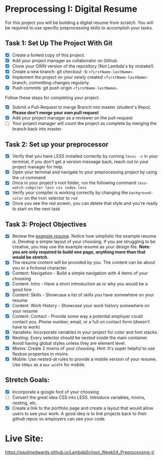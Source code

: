 # Preprocessing I: Digital Resume

For this project you will be building a digital resume from scratch. You will be required to use specific preprocessing skills to accomplish your tasks.

## Task 1: Set Up The Project With Git

- [x] Create a forked copy of this project.
- [x] Add your project manager as collaborator on Github.
- [x] Clone your OWN version of the repository (Not Lambda's by mistake!).
- [x] Create a new branch: git checkout -b `<firstName-lastName>`.
- [x] Implement the project on your newly created `<firstName-lastName>` branch, committing changes regularly.
- [x] Push commits: git push origin `<firstName-lastName>`.
 
Follow these steps for completing your project.

- [x] Submit a Pull-Request to merge <firstName-lastName> Branch into master (student's  Repo). **Please don't merge your own pull request**
- [x] Add your project manager as a reviewer on the pull-request
- [ ] Your project manager will count the project as complete by merging the branch back into master.

## Task 2: Set up your preprocessor

* [x] Verify that you have LESS installed correctly by running `lessc -v` in your terminal, if you don't get a version message back, reach out to your project manager for help.
* [x] Open your terminal and navigate to your preprocessing project by using the `cd` command
* [x] Once in your project's root folder, run the following command `less-watch-compiler less css index.less`
* [x] Verify your compiler is working correctly by changing the `background-color` on the `html` selector to `red`
* [x] Once you see the red screen, you can delete that style and you're ready to start on the next task

## Task 3: Project Objectives

* [x] Review the [example resume](resume-example.png).  Notice how simplistic the example resume is.  Develop a simple layout of your choosing. If you are struggling to be creative, you may use the example resume as your design file.
**Note: you are only required to build one page, anything more than that would be stretch.**
* [x] The resume content will be provided by you. The content can be about you or a fictional character.
* [x] Content: Navigation - Build a simple navigation with 4 items of your choosing
* [x] Content: Intro - Have a short introduction as to why you would be a good hire
* [x] Content: Skills - Showcase a list of skills you have somewhere on your resume
* [x] Content: Work History - Showcase your work history somewhere on your resume
* [x] Content: Contact - Provide some way a potential employer could contact you.  Phone number, email, or a full on contact form (doesn't have to work)
* [x] Variables: Incorporate variables in your project for color and font stacks.
* [x] Nesting: Every selector should be nested inside the main container.  Avoid having global styles unless they are element level.
* [x] Mixins: Create 2 mixins of your choosing. Hint: It's super helpful to use flexbox properties in mixins
* [x] Mobile: Use nested-at rules to provide a mobile version of your resume.  Use `500px` as a `max-width` for mobile.

## Stretch Goals:

* [x] Incorporate a google font of your choosing
* [ ] Convert the great idea CSS into LESS.  Introduce variables, mixins, nesting, etc.
* [x] Create a link to the portfolio page and create a layout that would allow users to see your work.  A good idea is to link projects back to their github repos so employers can see your code.

# Live Site:
https://paulmedwards.github.io/LambdaSchool_Week04_Preprocessing-I/